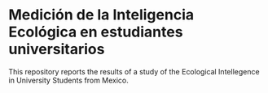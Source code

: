 # Medición de la Inteligencia Ecológica en estudiantes universitarios
This repository reports the results of a study of the Ecological Intellegence in University Students from Mexico.
